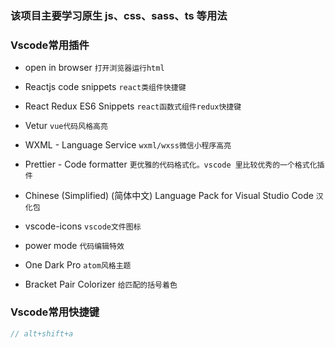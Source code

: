 ### 该项目主要学习原生 js、css、sass、ts 等用法

### Vscode常用插件

+ open in browser
`打开浏览器运行html`
+ Reactjs code snippets
`react类组件快捷键`
+ React Redux ES6 Snippets
`react函数式组件redux快捷键`
+ Vetur
`vue代码风格高亮`
+ WXML - Language Service
`wxml/wxss微信小程序高亮`
+ Prettier - Code formatter
`更优雅的代码格式化。vscode 里比较优秀的一个格式化插件`


+ Chinese (Simplified) (简体中文) Language Pack for Visual Studio Code
`汉化包`
+ vscode-icons
`vscode文件图标`
+ power mode
`代码编辑特效`
+ One Dark Pro
`atom风格主题`
+ Bracket Pair Colorizer
`给匹配的括号着色`


### Vscode常用快捷键
```js
// alt+shift+a
```
